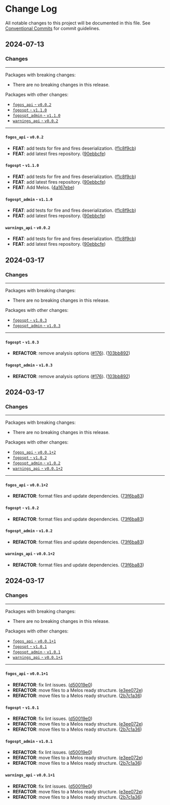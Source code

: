 # Change Log

All notable changes to this project will be documented in this file.
See [Conventional Commits](https://conventionalcommits.org) for commit guidelines.

## 2024-07-13

### Changes

---

Packages with breaking changes:

 - There are no breaking changes in this release.

Packages with other changes:

 - [`fogos_api` - `v0.0.2`](#fogos_api---v002)
 - [`fogospt` - `v1.1.0`](#fogospt---v110)
 - [`fogospt_admin` - `v1.1.0`](#fogospt_admin---v110)
 - [`warnings_api` - `v0.0.2`](#warnings_api---v002)

---

#### `fogos_api` - `v0.0.2`

 - **FEAT**: add tests for fire and fires deserialization. ([f1c8f9cb](https://github.com/FogosPT/fogospt.git/commit/f1c8f9cb9a70db1d0fafa126ba58b7fda7657bd9))
 - **FEAT**: add latest fires repository. ([90ebbcfe](https://github.com/FogosPT/fogospt.git/commit/90ebbcfe65ff31f15ea8f1d8cc95d841ab09e7b9))

#### `fogospt` - `v1.1.0`

 - **FEAT**: add tests for fire and fires deserialization. ([f1c8f9cb](https://github.com/FogosPT/fogospt.git/commit/f1c8f9cb9a70db1d0fafa126ba58b7fda7657bd9))
 - **FEAT**: add latest fires repository. ([90ebbcfe](https://github.com/FogosPT/fogospt.git/commit/90ebbcfe65ff31f15ea8f1d8cc95d841ab09e7b9))
 - **FEAT**: Add Melos. ([4a167ebe](https://github.com/FogosPT/fogospt.git/commit/4a167ebe3d33677cf2b5bcd64770f8b7701922fc))

#### `fogospt_admin` - `v1.1.0`

 - **FEAT**: add tests for fire and fires deserialization. ([f1c8f9cb](https://github.com/FogosPT/fogospt.git/commit/f1c8f9cb9a70db1d0fafa126ba58b7fda7657bd9))
 - **FEAT**: add latest fires repository. ([90ebbcfe](https://github.com/FogosPT/fogospt.git/commit/90ebbcfe65ff31f15ea8f1d8cc95d841ab09e7b9))

#### `warnings_api` - `v0.0.2`

 - **FEAT**: add tests for fire and fires deserialization. ([f1c8f9cb](https://github.com/FogosPT/fogospt.git/commit/f1c8f9cb9a70db1d0fafa126ba58b7fda7657bd9))
 - **FEAT**: add latest fires repository. ([90ebbcfe](https://github.com/FogosPT/fogospt.git/commit/90ebbcfe65ff31f15ea8f1d8cc95d841ab09e7b9))


## 2024-03-17

### Changes

---

Packages with breaking changes:

 - There are no breaking changes in this release.

Packages with other changes:

 - [`fogospt` - `v1.0.3`](#fogospt---v103)
 - [`fogospt_admin` - `v1.0.3`](#fogospt_admin---v103)

---

#### `fogospt` - `v1.0.3`

 - **REFACTOR**: remove analysis options ([#176](https://github.com/FogosPT/fogospt.git/issues/176)). ([103bb892](https://github.com/FogosPT/fogospt.git/commit/103bb892c4a49c3e50be2442ddc530e367394f90))

#### `fogospt_admin` - `v1.0.3`

 - **REFACTOR**: remove analysis options ([#176](https://github.com/FogosPT/fogospt.git/issues/176)). ([103bb892](https://github.com/FogosPT/fogospt.git/commit/103bb892c4a49c3e50be2442ddc530e367394f90))


## 2024-03-17

### Changes

---

Packages with breaking changes:

 - There are no breaking changes in this release.

Packages with other changes:

 - [`fogos_api` - `v0.0.1+2`](#fogos_api---v0012)
 - [`fogospt` - `v1.0.2`](#fogospt---v102)
 - [`fogospt_admin` - `v1.0.2`](#fogospt_admin---v102)
 - [`warnings_api` - `v0.0.1+2`](#warnings_api---v0012)

---

#### `fogos_api` - `v0.0.1+2`

 - **REFACTOR**: format files and update dependencies. ([73f6ba83](https://github.com/FogosPT/fogospt.git/commit/73f6ba83afae33b0e7bb3f642975d359fbe4b07a))

#### `fogospt` - `v1.0.2`

 - **REFACTOR**: format files and update dependencies. ([73f6ba83](https://github.com/FogosPT/fogospt.git/commit/73f6ba83afae33b0e7bb3f642975d359fbe4b07a))

#### `fogospt_admin` - `v1.0.2`

 - **REFACTOR**: format files and update dependencies. ([73f6ba83](https://github.com/FogosPT/fogospt.git/commit/73f6ba83afae33b0e7bb3f642975d359fbe4b07a))

#### `warnings_api` - `v0.0.1+2`

 - **REFACTOR**: format files and update dependencies. ([73f6ba83](https://github.com/FogosPT/fogospt.git/commit/73f6ba83afae33b0e7bb3f642975d359fbe4b07a))


## 2024-03-17

### Changes

---

Packages with breaking changes:

 - There are no breaking changes in this release.

Packages with other changes:

 - [`fogos_api` - `v0.0.1+1`](#fogos_api---v0011)
 - [`fogospt` - `v1.0.1`](#fogospt---v101)
 - [`fogospt_admin` - `v1.0.1`](#fogospt_admin---v101)
 - [`warnings_api` - `v0.0.1+1`](#warnings_api---v0011)

---

#### `fogos_api` - `v0.0.1+1`

 - **REFACTOR**: fix lint issues. ([d50019e0](https://github.com/FogosPT/fogospt.git/commit/d50019e0457b6fd454fbd0b3050d0574ef6e0e0e))
 - **REFACTOR**: move files to a Melos ready structure. ([e3ee072e](https://github.com/FogosPT/fogospt.git/commit/e3ee072e5721fb17711f6cd5df7199327c4ced87))
 - **REFACTOR**: move files to a Melos ready structure. ([2b7c1a36](https://github.com/FogosPT/fogospt.git/commit/2b7c1a364224815effe981185a969f2fb74142bb))

#### `fogospt` - `v1.0.1`

 - **REFACTOR**: fix lint issues. ([d50019e0](https://github.com/FogosPT/fogospt.git/commit/d50019e0457b6fd454fbd0b3050d0574ef6e0e0e))
 - **REFACTOR**: move files to a Melos ready structure. ([e3ee072e](https://github.com/FogosPT/fogospt.git/commit/e3ee072e5721fb17711f6cd5df7199327c4ced87))
 - **REFACTOR**: move files to a Melos ready structure. ([2b7c1a36](https://github.com/FogosPT/fogospt.git/commit/2b7c1a364224815effe981185a969f2fb74142bb))

#### `fogospt_admin` - `v1.0.1`

 - **REFACTOR**: fix lint issues. ([d50019e0](https://github.com/FogosPT/fogospt.git/commit/d50019e0457b6fd454fbd0b3050d0574ef6e0e0e))
 - **REFACTOR**: move files to a Melos ready structure. ([e3ee072e](https://github.com/FogosPT/fogospt.git/commit/e3ee072e5721fb17711f6cd5df7199327c4ced87))
 - **REFACTOR**: move files to a Melos ready structure. ([2b7c1a36](https://github.com/FogosPT/fogospt.git/commit/2b7c1a364224815effe981185a969f2fb74142bb))

#### `warnings_api` - `v0.0.1+1`

 - **REFACTOR**: fix lint issues. ([d50019e0](https://github.com/FogosPT/fogospt.git/commit/d50019e0457b6fd454fbd0b3050d0574ef6e0e0e))
 - **REFACTOR**: move files to a Melos ready structure. ([e3ee072e](https://github.com/FogosPT/fogospt.git/commit/e3ee072e5721fb17711f6cd5df7199327c4ced87))
 - **REFACTOR**: move files to a Melos ready structure. ([2b7c1a36](https://github.com/FogosPT/fogospt.git/commit/2b7c1a364224815effe981185a969f2fb74142bb))

